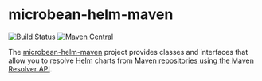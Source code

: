 # microbean-helm-maven

[![Build Status](https://travis-ci.org/microbean/microbean-helm-maven.svg?branch=master)](https://travis-ci.org/microbean/microbean-helm-maven)
[![Maven Central](https://maven-badges.herokuapp.com/maven-central/org.microbean/microbean-helm-maven/badge.svg)](https://maven-badges.herokuapp.com/maven-central/org.microbean/microbean-helm-maven)

The [microbean-helm-maven][overview] project provides classes and
interfaces that allow you to resolve [Helm][helm] charts
from
[Maven repositories using the Maven Resolver API][maven-resolver-api].

[overview]: https://microbean.github.io/microbean-helm-maven/
[helm]: https://helm.sh
[maven-resolver-api]: https://maven.apache.org/resolver/maven-resolver-api/index.html
